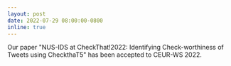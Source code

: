 ```yaml
---
layout: post
date: 2022-07-29 08:00:00-0800
inline: true
---
```


Our paper "NUS-IDS at CheckThat!2022: Identifying Check-worthiness of Tweets using CheckthaT5" has been accepted to CEUR-WS 2022.
